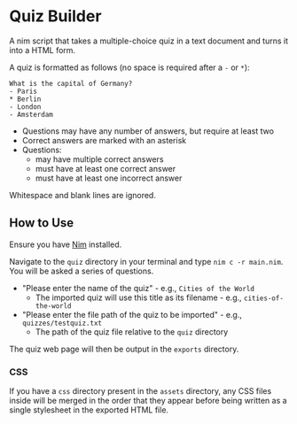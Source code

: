 # Quiz Builder

A nim script that takes a multiple-choice quiz in a text document and turns it into a HTML form.

A quiz is formatted as follows (no space is required after a `-` or `*`):

    What is the capital of Germany?
    - Paris
    * Berlin
    - London
    - Amsterdam

- Questions may have any number of answers, but require at least two
- Correct answers are marked with an asterisk
- Questions:
  - may have multiple correct answers
  - must have at least one correct answer
  - must have at least one incorrect answer

Whitespace and blank lines are ignored.

## How to Use

Ensure you have [Nim](https://nim-lang.org/) installed.

Navigate to the `quiz` directory in your terminal and type `nim c -r main.nim`. You will be asked a series of questions.

- "Please enter the name of the quiz" - e.g., `Cities of the World`
  - The imported quiz will use this title as its filename - e.g., `cities-of-the-world`
- "Please enter the file path of the quiz to be imported" - e.g., `quizzes/testquiz.txt`
  - The path of the quiz file relative to the `quiz` directory

The quiz web page will then be output in the `exports` directory.

### CSS

If you have a `css` directory present in the `assets` directory, any CSS files inside will be merged in the order that they appear before being written as a single stylesheet in the exported HTML file.
